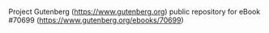 Project Gutenberg (https://www.gutenberg.org) public repository for
eBook #70699 (https://www.gutenberg.org/ebooks/70699)

